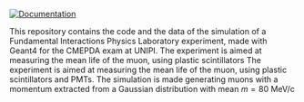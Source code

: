 [![Documentation](https://img.shields.io/badge/docs-online-blue?logo=github)](https://GuBenf.github.io/CMEPDA_project/)

This repository contains the code and the data of the simulation of a Fundamental Interactions Physics Laboratory experiment, made with Geant4 for the CMEPDA exam at UNIPI.
The experiment is aimed at measuring the mean life of the muon, using plastic scintillators
The experiment is aimed at measuring the mean life of the muon, using plastic scintillators and PMTs.
The simulation is made generating muons with a momentum extracted from a Gaussian distribution with mean $m =80$ MeV/c
